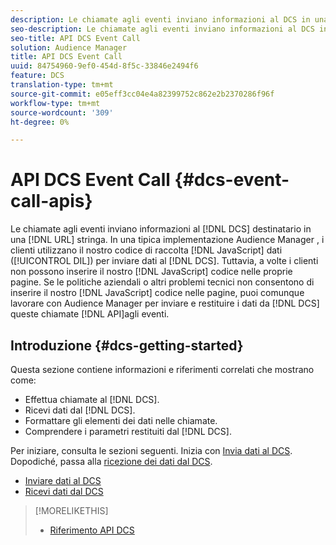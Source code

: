 ```yaml
---
description: Le chiamate agli eventi inviano informazioni al DCS in una stringa URL. In una tipica implementazione Audience Manager , i clienti utilizzano il codice di raccolta dati JavaScript (DIL) per inviare dati al DCS. Tuttavia, a volte i clienti non possono inserire il codice JavaScript nelle proprie pagine. Se le politiche aziendali o altri problemi tecnici non consentono di inserire il codice JavaScript nelle pagine, puoi comunque lavorare con  Audience Manager per inviare e restituire dati da DCS con queste API per le chiamate agli eventi.
seo-description: Le chiamate agli eventi inviano informazioni al DCS in una stringa URL. In una tipica implementazione Audience Manager , i clienti utilizzano il codice di raccolta dati JavaScript (DIL) per inviare dati al DCS. Tuttavia, a volte i clienti non possono inserire il codice JavaScript nelle proprie pagine. Se le politiche aziendali o altri problemi tecnici non consentono di inserire il codice JavaScript nelle pagine, puoi comunque lavorare con  Audience Manager per inviare e restituire dati da DCS con queste API per le chiamate agli eventi.
seo-title: API DCS Event Call
solution: Audience Manager
title: API DCS Event Call
uuid: 84754960-9ef0-454d-8f5c-33846e2494f6
feature: DCS
translation-type: tm+mt
source-git-commit: e05eff3cc04e4a82399752c862e2b2370286f96f
workflow-type: tm+mt
source-wordcount: '309'
ht-degree: 0%

---
```



# API DCS Event Call {#dcs-event-call-apis}

Le chiamate agli eventi inviano informazioni al [!DNL DCS] destinatario in una [!DNL URL] stringa. In una tipica implementazione Audience Manager , i clienti utilizzano il nostro codice di raccolta [!DNL JavaScript] dati ([!UICONTROL DIL]) per inviare dati al [!DNL DCS]. Tuttavia, a volte i clienti non possono inserire il nostro [!DNL JavaScript] codice nelle proprie pagine. Se le politiche aziendali o altri problemi tecnici non consentono di inserire il nostro [!DNL JavaScript] codice nelle pagine, puoi comunque lavorare con  Audience Manager per inviare e restituire i dati da [!DNL DCS] queste chiamate [!DNL API]agli eventi.

## Introduzione {#dcs-getting-started}

Questa sezione contiene informazioni e riferimenti correlati che mostrano come:

* Effettua chiamate al [!DNL DCS].
* Ricevi dati dal [!DNL DCS].
* Formattare gli elementi dei dati nelle chiamate.
* Comprendere i parametri restituiti dal [!DNL DCS].

Per iniziare, consulta le sezioni seguenti. Inizia con [Invia dati al DCS](../../../api/dcs-intro/dcs-event-calls/dcs-url-send.md). Dopodiché, passa alla [ricezione dei dati dal DCS](../../../api/dcs-intro/dcs-event-calls/dcs-url-receive.md).

* [Inviare dati al DCS](dcs-url-send.md)
* [Ricevi dati dal DCS](dcs-url-receive.md)

>[!MORELIKETHIS]
>
>* [Riferimento API DCS](../../../api/dcs-intro/dcs-api-reference/dcs-api-methods.md)

